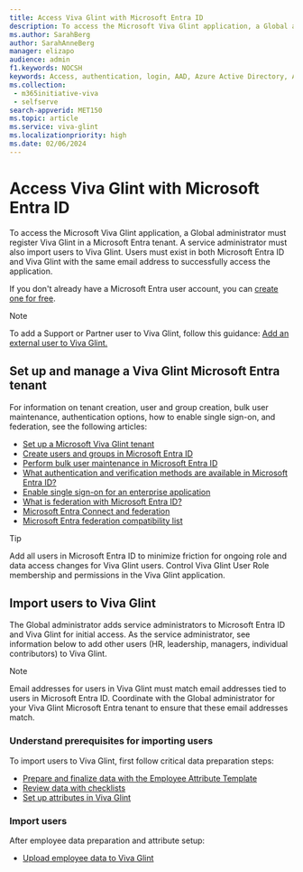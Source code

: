```yaml
---
title: Access Viva Glint with Microsoft Entra ID
description: To access the Microsoft Viva Glint application, a Global administrator must first register Viva Glint in a Microsoft Entra tenant.
ms.author: SarahBerg
author: SarahAnneBerg
manager: elizapo
audience: admin
f1.keywords: NOCSH
keywords: Access, authentication, login, AAD, Azure Active Directory, Azure AD, sign in 
ms.collection: 
 - m365initiative-viva
 - selfserve
search-appverid: MET150
ms.topic: article
ms.service: viva-glint
ms.localizationpriority: high
ms.date: 02/06/2024
---
```


# Access Viva Glint with Microsoft Entra ID

To access the Microsoft Viva Glint application, a Global administrator must register Viva Glint in a Microsoft Entra tenant. A service administrator must also import users to Viva Glint. Users must exist in both Microsoft Entra ID and Viva Glint with the same email address to successfully access the application.

If you don't already have a Microsoft Entra user account, you can [create one for free](https://azure.microsoft.com/free/?WT.mc_id=A261C142F).

>[!NOTE]
> To add a Support or Partner user to Viva Glint, follow this guidance: [Add an external user to Viva Glint.](https://go.microsoft.com/fwlink/?linkid=2240483)

<a name='set-up-and-manage-a-viva-glint-azure-active-directory-tenant'></a>

## Set up and manage a Viva Glint Microsoft Entra tenant

For information on tenant creation, user and group creation, bulk user maintenance, authentication options, how to enable single sign-on, and federation, see the following articles:

- [Set up a Microsoft Viva Glint tenant](https://go.microsoft.com/fwlink/?linkid=2230741)
- [Create users and groups in Microsoft Entra ID](/training/modules/create-users-and-groups-in-azure-active-directory/)
- [Perform bulk user maintenance in Microsoft Entra ID](/training/modules/manage-user-accounts-licenses-microsoft-365/7-perform-bulk-user-maintenance-azure-active-directory)
- [What authentication and verification methods are available in Microsoft Entra ID?](/azure/active-directory/authentication/concept-authentication-methods)
- [Enable single sign-on for an enterprise application](/azure/active-directory/manage-apps/add-application-portal-setup-sso)
- [What is federation with Microsoft Entra ID?](/entra/identity/hybrid/connect/whatis-fed)
- [Microsoft Entra Connect and federation](/entra/identity/hybrid/connect/how-to-connect-fed-whatis)
- [Microsoft Entra federation compatibility list](/entra/identity/hybrid/connect/how-to-connect-fed-compatibility)

>[!TIP]
> Add all users in Microsoft Entra ID to minimize friction for ongoing role and data access changes for Viva Glint users. Control Viva Glint User Role membership and permissions in the Viva Glint application.

## Import users to Viva Glint

The Global administrator adds service administrators to Microsoft Entra ID and Viva Glint for initial access. As the service administrator, see information below to add other users (HR, leadership, managers, individual contributors) to Viva Glint.

> [!NOTE]
> Email addresses for users in Viva Glint must match email addresses tied to users in Microsoft Entra ID. Coordinate with the Global administrator for your Viva Glint Microsoft Entra tenant to ensure that these email addresses match.

### Understand prerequisites for importing users

To import users to Viva Glint, first follow critical data preparation steps:

- [Prepare and finalize data with the Employee Attribute Template](/viva/glint/setup/create-employee-attribute-template)
- [Review data with checklists](/viva/glint/setup/data-checklist)
- [Set up attributes in Viva Glint](/viva/glint/setup/send-employee-attributes)

### Import users

After employee data preparation and attribute setup:

- [Upload employee data to Viva Glint](/viva/glint/setup/choose-upload-method)
